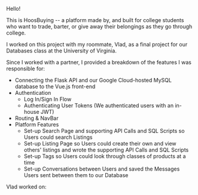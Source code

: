 Hello!

This is HoosBuying -- a platform made by, and built for college students who want to trade, barter, or give away their belongings as they go through college. 

I worked on this project with my roommate, Vlad, as a final project for our Databases class at the University of Virginia.

Since I worked with a partner, I provided a breakdown of the features I was responsible for:
* Connecting the Flask API and our Google Cloud-hosted MySQL database to the Vue.js front-end
* Authentication
  * Log In/Sign In Flow
  * Authenticating User Tokens (We authenticated users with an in-house JWT)
* Routing & NavBar 
* Platform Features
  * Set-up Search Page and supporting API Calls and SQL Scripts so Users could search Listings
  * Set-up Listing Page so Users could create their own and view others' listings and wrote the supporting API Calls and SQL Scripts
  * Set-up Tags so Users could look through classes of products at a time
  * Set-up Conversations between Users and saved the Messages Users sent between them to our Database

Vlad worked on:

